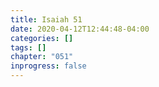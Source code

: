 ```yaml
---
title: Isaiah 51
date: 2020-04-12T12:44:48-04:00
categories: []
tags: []
chapter: "051"
inprogress: false
---
```


